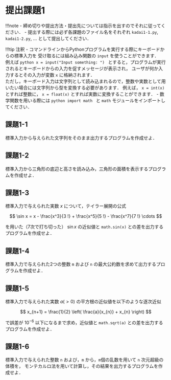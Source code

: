 # 提出課題1

!!!note
    - 締め切りや提出方法・提出先については指示を出すのでそれに従ってください．
    - 提出する際には必ず各課題のファイル名をそれぞれ `kadai1-1.py`, `kadai1-2.py`, ... として提出してください．

!!!tip 注釈
    - コマンドラインからPythonプログラムを実行する際にキーボードからの標準入力を
    受け取るには組み込み関数の ``input`` を使うことができます．  
    例えば
    ```python
    x = input("Input something: ")
    ```
    とすると，プログラムが実行されるとキーボードからの入力を促すメッセージが表示され，
    ユーザが何か入力するとその入力が変数 ``x`` に格納されます．  
    ただし，キーボード入力は文字列として読み込まれるので，整数や実数として用いたい場合には文字列から型を変換する必要があります．
    例えば， ```x = int(x) ``` とすれば整数に， ``x = float(x)`` とすれば実数に変換することができます．
    - 数学関数を用いる際には
    ```python
    import math
    ```
    と ```math``` モジュールをインポートしてください．

## 課題1-1
標準入力から与えられた文字列をそのまま出力するプログラムを作成せよ．

## 課題1-2
標準入力から三角形の底辺と高さを読み込み，三角形の面積を表示するプログラムを作成せよ．

## 課題1-3
標準入力で与えられた実数 $x$ について，テイラー展開の公式

$$
\sin x = x - \frac{x^3}{3 !} + \frac{x^5}{5 !} - \frac{x^7}{7 !} \cdots
$$

を用いた（7次で打ち切った） $\sin x$ の近似値と `math.sin(x)` との差を出力するプログラムを作成せよ．

## 課題1-4
標準入力で与えられた2つの整数 `m` および `n` の最大公約数を求めて出力するプログラムを作成せよ．

## 課題1-5
標準入力で与えられた実数 $a (> 0)$ の平方根の近似値を以下のような逐次近似

$$
x_{n+1} = \frac{1}{2} \left( \frac{a}{x_{n}} + x_{n} \right)
$$

で誤差が $10^{-6}$ 以下になるまで求め，近似値と `math.sqrt(a)` との差を出力するプログラムを作成せよ．

## 課題1-6
標準入力で与えられた整数 `n` および，`m` から，`m`個の乱数を用いて `n` 次元超級の体積を，
モンテカルロ法を用いて計算し，その結果を出力するプログラムを作成せよ．
